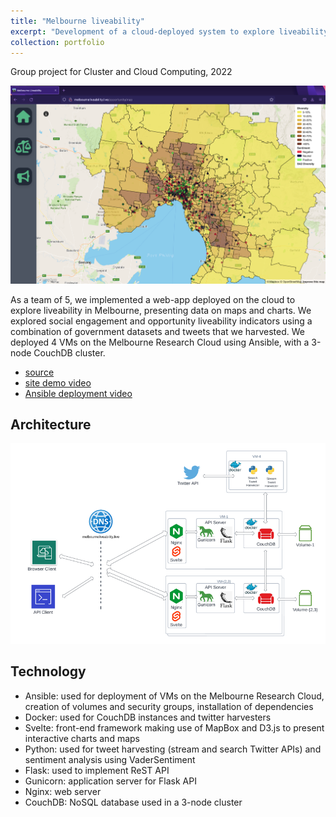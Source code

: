 ```yaml
---
title: "Melbourne liveability"
excerpt: "Development of a cloud-deployed system to explore liveability indicators in Melbourne<br/><img src='/images/melbourne-liveability.png'>"
collection: portfolio
---
```


Group project for Cluster and Cloud Computing, 2022

![Melbourne Liveability](/images/melbourne-liveability.png)

As a team of 5, we implemented a web-app deployed on the cloud to explore liveability in Melbourne, presenting data on maps and charts. We explored social engagement and opportunity liveability indicators using a combination of government datasets and tweets that we harvested. We deployed 4 VMs on the Melbourne Research Cloud using Ansible, with a 3-node CouchDB cluster.

- [source](https://github.com/jsinkers/comp90024-assignment-2)
- [site demo video](https://youtu.be/_TJ7u7xXZpU)
- [Ansible deployment video](https://youtu.be/s9CQWb1iy7U)

## Architecture

![Architecture](/images/ccc-architecture.png)

## Technology

- Ansible: used for deployment of VMs on the Melbourne Research Cloud, creation of volumes and security groups, installation of dependencies
- Docker: used for CouchDB instances and twitter harvesters
- Svelte: front-end framework making use of MapBox and D3.js to present interactive charts and maps
- Python: used for tweet harvesting (stream and search Twitter APIs) and sentiment analysis using VaderSentiment
- Flask: used to implement ReST API
- Gunicorn: application server for Flask API
- Nginx: web server
- CouchDB: NoSQL database used in a 3-node cluster
